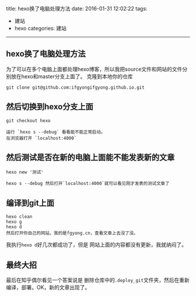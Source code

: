 title: hexo换了电脑处理方法
date: 2016-01-31 12:02:22
tags:
- 建站
- hexo
categories: 建站
---

## hexo换了电脑处理方法
为了可以在多个电脑上面都处理hexo博客，所以我把source文件和网站的文件分别放在hexo和master分支上面了。
克隆到本地你的仓库
```
git clone git@github.com:ifgyongifgyong.github.io.git
```
## 然后切换到hexo分支上面
```
git checkout hexo

运行 `hexo s --debug` 看看能不能正常启动。
在浏览器打开 `localhost:4000`
```
## 然后测试是否在新的电脑上面能不能发表新的文章
```
hexo new '测试'

hexo s --debug 然后打开`localhost:4000`就可以看见刚才发表的测试文章了
```
## 编译到git上面
```
hexo clean
hexo g
hexo d
然后打开你自己的网站，我的是fgyong.cn，查看文章上去没了没。
```
我执行`hexo d`好几次都成功了，但是 网站上面的内容都没有更新，我就纳闷了。
## 最终大招
最后在知乎偶尔看见一个答案说是 删除仓库中的`.deploy_git`文件夹，然后在重新编译，部署。OK，新的文章出现了。

